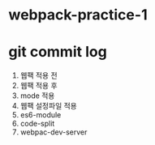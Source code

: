 # webpack-practice-1

# git commit log

1.  웹팩 적용 전
2.  웹팩 적용 후
3.  mode 적용
4.  웹팩 설정파일 적용
5.  es6-module
6.  code-split
7.  webpac-dev-server
